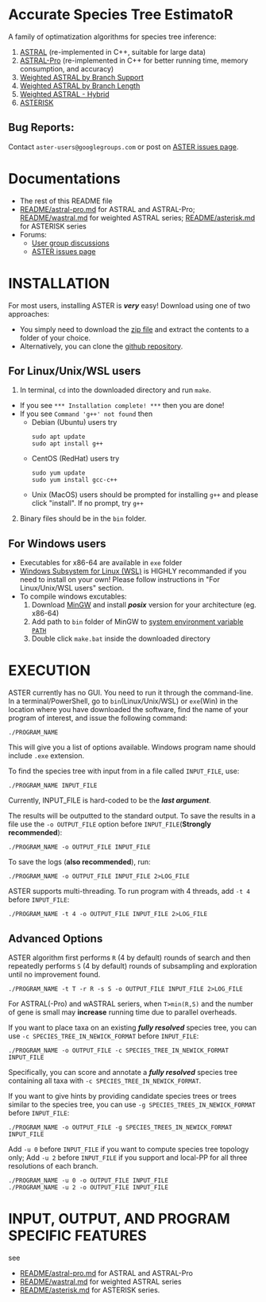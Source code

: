 # Accurate Species Tree EstimatoR
A family of optimatization algorithms for species tree inference:
1. [ASTRAL](README/astral-pro.md) (re-implemented in C++, suitable for large data)
2. [ASTRAL-Pro](README/astral-pro.md) (re-implemented in C++ for better running time, memory consumption, and accuracy)
3. [Weighted ASTRAL by Branch Support](README/wastral.md)
4. [Weighted ASTRAL by Branch Length](README/wastral.md)
5. [Weighted ASTRAL - Hybrid](README/wastral.md)
6. [ASTERISK](README/asterisk.md)

## Bug Reports:

Contact ``aster-users@googlegroups.com`` or post on [ASTER issues page](https://github.com/chaoszhang/ASTER/issues).

# Documentations
- The rest of this README file
- [README/astral-pro.md](README/astral-pro.md) for ASTRAL and ASTRAL-Pro; [README/wastral.md](README/wastral.md) for weighted ASTRAL series; [README/asterisk.md](README/asterisk.md) for ASTERISK series
- Forums:
  - [User group discussions](https://groups.google.com/forum/#!forum/aster-users)
  - [ASTER issues page](https://github.com/chaoszhang/ASTER/issues)

# INSTALLATION
For most users, installing ASTER is ***very*** easy!
Download using one of two approaches:
  - You simply need to download the [zip file](https://github.com/chaoszhang/ASTER/archive/refs/heads/master.zip) and extract the contents to a folder of your choice.
  - Alternatively, you can clone the [github repository](https://github.com/chaoszhang/ASTER.git).

## For Linux/Unix/WSL users
1. In terminal, `cd` into the downloaded directory and run `make`.
  - If you see `*** Installation complete! ***` then you are done!
  - If you see `Command 'g++' not found` then
    - Debian (Ubuntu) users try
      ```
      sudo apt update
      sudo apt install g++
      ```
    - CentOS (RedHat) users try
      ```
      sudo yum update
      sudo yum install gcc-c++
      ```
    - Unix (MacOS) users should be prompted for installing `g++` and please click "install". If no prompt, try `g++`
2. Binary files should be in the `bin` folder.

## For Windows users
- Executables for x86-64 are available in `exe` folder
- [Windows Subsystem for Linux (WSL)](https://docs.microsoft.com/en-us/windows/wsl/install) is HIGHLY recommanded if you need to install on your own! Please follow instructions in "For Linux/Unix/WSL users" section.
- To compile windows excutables:
  1. Download [MinGW](https://sourceforge.net/projects/mingw-w64/) and install ***posix*** version for your architecture (eg. x86-64)
  2. Add path to `bin` folder of MinGW to [system environment variable `PATH`](https://www.google.com/search?q=Edit+the+system+environment+variables+windows)
  3. Double click `make.bat` inside the downloaded directory

# EXECUTION
ASTER currently has no GUI. You need to run it through the command-line. In a terminal/PowerShell, go to `bin`(Linux/Unix/WSL) or `exe`(Win) in the location where you have downloaded the software, find the name of your program of interest, and issue the following command:

```
./PROGRAM_NAME 
```

This will give you a list of options available. Windows program name should include `.exe` extension.

To find the species tree with input from in a file called `INPUT_FILE`, use:

```
./PROGRAM_NAME INPUT_FILE
```

Currently, INPUT_FILE is hard-coded to be the ***last argument***. 

The results will be outputted to the standard output. To save the results in a file use the `-o OUTPUT_FILE` option before `INPUT_FILE`(**Strongly recommended**):

```
./PROGRAM_NAME -o OUTPUT_FILE INPUT_FILE
```

To save the logs (**also recommended**), run:

```
./PROGRAM_NAME -o OUTPUT_FILE INPUT_FILE 2>LOG_FILE
```

ASTER supports multi-threading. To run program with 4 threads, add `-t 4` before `INPUT_FILE`:

```
./PROGRAM_NAME -t 4 -o OUTPUT_FILE INPUT_FILE 2>LOG_FILE
```

## Advanced Options

ASTER algorithm first performs `R` (4 by default) rounds of search and then repeatedly performs `S` (4 by default) rounds of subsampling and exploration until no improvement found.

```
./PROGRAM_NAME -t T -r R -s S -o OUTPUT_FILE INPUT_FILE 2>LOG_FILE
```

For ASTRAL(-Pro) and wASTRAL seriers, when `T>min(R,S)` and the number of gene is small may **increase** running time due to parallel overheads. 

If you want to place taxa on an existing ***fully resolved*** species tree, you can use `-c SPECIES_TREE_IN_NEWICK_FORMAT` before `INPUT_FILE`:

```
./PROGRAM_NAME -o OUTPUT_FILE -c SPECIES_TREE_IN_NEWICK_FORMAT INPUT_FILE
```

Specifically, you can score and annotate a ***fully resolved*** species tree containing all taxa with `-c SPECIES_TREE_IN_NEWICK_FORMAT`.

If you want to give hints by providing candidate species trees or trees similar to the species tree, you can use `-g SPECIES_TREES_IN_NEWICK_FORMAT` before `INPUT_FILE`:

```
./PROGRAM_NAME -o OUTPUT_FILE -g SPECIES_TREES_IN_NEWICK_FORMAT INPUT_FILE
```

Add `-u 0` before `INPUT_FILE` if you want to compute species tree topology only; Add `-u 2` before `INPUT_FILE` if you support and local-PP for all three resolutions of each branch.

```
./PROGRAM_NAME -u 0 -o OUTPUT_FILE INPUT_FILE
./PROGRAM_NAME -u 2 -o OUTPUT_FILE INPUT_FILE
```
# INPUT, OUTPUT, AND PROGRAM SPECIFIC FEATURES
see 
 - [README/astral-pro.md](README/astral-pro.md) for ASTRAL and ASTRAL-Pro
 - [README/wastral.md](README/wastral.md) for weighted ASTRAL series
 - [README/asterisk.md](README/asterisk.md) for ASTERISK series.
